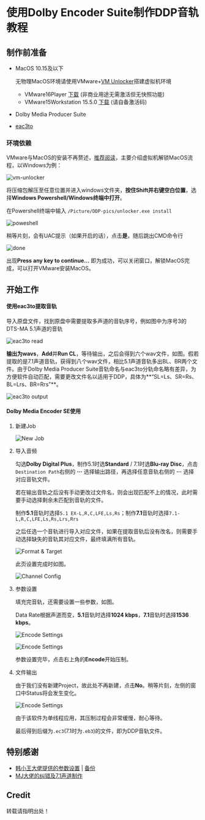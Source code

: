 # 使用Dolby Encoder Suite制作DDP音轨教程

##  制作前准备

- MacOS 10.15及以下

  无物理MacOS环境请使用VMware+[VM Unlocker](https://github.com/DrDonk/unlocker)搭建虚拟机环境

  - VMware16Player [下载](https://www.vmware.com/go/downloadplayer) (非商业用途无需激活但无快照功能)
  - VMware15Workstation 15.5.0 [下载](https://download3.vmware.com/software/wkst/file/VMware-workstation-full-15.5.0-14665864.exe) (请自备激活码)

- Dolby Media Producer Suite

- [eac3to](http://madshi.net/eac3to.zip)

### 环境依赖

VMware与MacOS的安装不再赘述，[推荐阅读](https://zhuanlan.zhihu.com/p/337036027)，主要介绍虚拟机解锁MacOS流程，以Windows为例：

![vm-unlocker](/Picture/DDP-pics/ddp-0vm.png)

将压缩包解压至任意位置并进入windows文件夹，**按住Shift并右键空白位置**，选择**Windows Powershell/Windows终端中打开**。

在Powershell终端中输入 ```/Picture/DDP-pics/unlocker.exe install```

![poweshell](/Picture/DDP-pics/ddp-0shell.png)

稍等片刻，会有UAC提示（如果开启的话），点击**是**，随后跳出CMD命令行

![done](/Picture/DDP-pics/ddp-0done.png)

出现**Press any key to continue...** 即为成功，可以关闭窗口，解锁MacOS完成，可以打开VMware安装MacOS。

## 开始工作

#### 使用eac3to提取音轨

导入原盘文件，找到原盘中需要提取多声道的音轨序号，例如图中为序号3的DTS-MA 5.1声道的音轨

![eac3to read](/Picture/DDP-pics/ddp-1eac3to.png)

**输出为wavs**，**Add**并**Run CL**，等待输出，之后会得到六个wav文件，如图。假若提取的是7.1声道音轨，获得到八个wav文件，相比5.1声道音轨多出BL、BR两个文件。由于Dolby Media Producer Suite音轨命名与eac3to分轨命名略有差异，为方便软件自动匹配，需要更改文件名以适用于DDP，具体为**“SL=Ls、SR=Rs、BL=Lrs、BR=Rrs”**。

![eac3to output](/Picture/DDP-pics/ddp-1eac3.png)

#### Dolby Media Encoder SE使用

1. 新建Job

   ![New Job](/Picture/DDP-pics/ddp-2job.png)

2. 导入音频

   勾选**Dolby Digital Plus**，制作5.1时选**Standard** / 7.1时选**Blu-ray Disc**，点击```Destination Path```右侧的 **···** 选择输出路径，再选择任意音轨右侧的 **···** 选择对应音轨文件。

   若在输出音轨之后没有手动更改过文件名，则会出现匹配不上的情况，此时需要手动选择剩余未匹配到音轨的文件。

   制作**5.1**音轨时选择```5.1 EX-L,R,C,LFE,Ls,Rs```；制作**7.1**音轨时选择```7.1-L,R,C,LFE,Ls,Rs,Lrs,Rrs```

   之后任选一个音轨进行导入对应文件，如果在提取音轨后没有改名，则需要手动选择缺失的音轨其对应文件，最终填满所有音轨。

   ![Format & Target](/Picture/DDP-pics/ddp-2format.png)

   此页设置完成时如图。

   ![Channel Config](/Picture/DDP-pics/ddp-2wavs.png)

3. 参数设置

   填充完音轨，还需要设置一些参数，如图。

   Data Rate根据声道而变，**5.1**音轨时选择**1024 kbps**，**7.1**音轨时选择**1536 kbps**。

   ![Encode Settings](/Picture/DDP-pics/ddp-3settings.png)

   ![Encode Settings](/Picture/DDP-pics/ddp-3processing.png)

   参数设置完毕，点击右上角的**Encode**开始压制。

4. 文件输出

   由于我们没有新建Project，故此处不再新建，点击**No**。稍等片刻，左侧的窗口中Status将会发生变化。

   ![Encode Settings](/Picture/DDP-pics/ddp-4encode1.png)
   
   由于该软件为单线程应用，其压制过程会非常缓慢，耐心等待。
   
   最后得到后缀为```.ec3```(7.1时为```.eb3```)的文件，即为DDP音轨文件。

## 特别感谢

- [韩小王大佬提供的参数设置](https://t.me/c/1467204597/42995) | [备份](/Picture/DDP-pics/ddp-5refer.png)
- [MJ大佬的纠错及7.1声道制作](https://t.me/c/1467204597/63052)

## Credit

转载请指明出处！